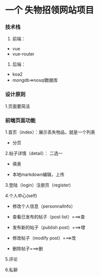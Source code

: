 # 一个 失物招领网站项目

### 技术栈

1. 前端：

- vue
- vue-router

1. 后端：

- koa2
- mongdb=>nosql数据库

### 设计原则

1.页面要简洁

### 前端页面功能

1.首页（index）：展示丢失物品，就是一个列表

- 分页

2.帖子详情（detail）： 二选一

- 填表

- 本地markdown编辑，上传

3.登陆（login）注册页（register)

4.个人中心(self)

- 修改个人信息（personnalInfo）

- 查看已发布的帖子（post list）===>查

- 发布新的帖子（publish post）===>增
- 修改帖子（modify post）===>改
- 删除帖子===>删

5.评论

6.私聊

